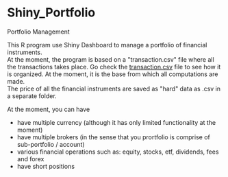 # Shiny_Portfolio
Portfolio Management

This R program use Shiny Dashboard to manage a portfolio of financial instruments.  
At the moment, the program is based on a "transaction.csv" file where all the transactions takes place.  Go check the [transaction.csv](../blob/master/transaction.csv) file to see how it is organized.  At the moment, it is the base from which all computations are made.  
The price of all the financial instruments are saved as "hard" data as .csv in a separate folder.  

At the moment, you can have 
* have multiple currency (although it has only limited functionality at the moment)
* have multiple brokers (in the sense that you prortfolio is comprise of sub-portfolio / account)
* various financial operations such as: equity, stocks, etf, dividends, fees and forex
* have short positions
